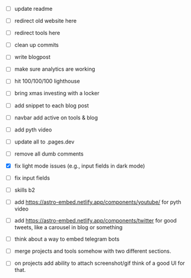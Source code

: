 - [ ] update readme
- [ ] redirect old website here
- [ ] redirect tools here
- [ ] clean up commits
- [ ] write blogpost
- [ ] make sure analytics are working
- [ ] hit 100/100/100 lighthouse
- [ ] bring xmas investing with a locker
- [ ] add snippet to each blog post
- [ ] navbar add active on tools & blog
- [ ] add pyth video
- [ ] update all to .pages.dev
- [ ] remove all dumb comments
- [x] fix light mode issues (e.g., input fields in dark mode)
- [ ] fix input fields
- [ ] skills b2
- [ ] add https://astro-embed.netlify.app/components/youtube/ for pyth video
- [ ] add https://astro-embed.netlify.app/components/twitter for good tweets, like a carousel in blog or something
- [ ] think about a way to embed telegram bots

- [ ] merge projects and tools somehow with two different sections.
- [ ] on projects add ability to attach screenshot/gif think of a good UI for that.